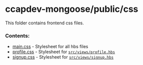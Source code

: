 # ccapdev-mongoose/public/css

This folder contains frontend css files.

### Contents:

- [main.css](https://github.com/nromblon/ccapdev-mongoose/blob/master/public/css/main.css) - Stylesheet for all hbs files
- [profile.css](https://github.com/nromblon/ccapdev-mongoose/blob/master/public/css/profile.css) - Stylesheet for [`src/views/profile.hbs`](https://github.com/nromblon/ccapdev-mongoose/blob/master/src/views/profile.hbs)
- [signup.css](https://github.com/nromblon/ccapdev-mongoose/blob/master/public/css/signup.css) - Stylesheet for [`src/views/signup.hbs`](https://github.com/nromblon/ccapdev-mongoose/blob/master/src/views/signup.hbs)
